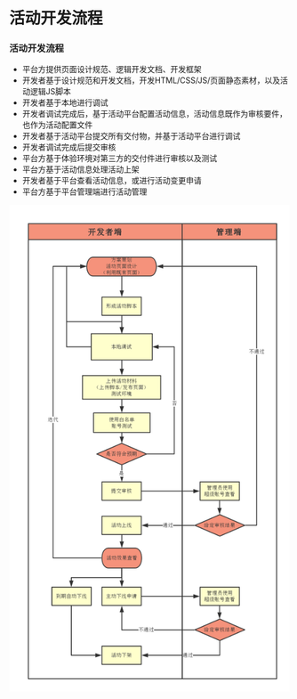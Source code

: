# 活动开发流程

### 活动开发流程

* 平台方提供页面设计规范、逻辑开发文档、开发框架
* 开发者基于设计规范和开发文档，开发HTML/CSS/JS/页面静态素材，以及活动逻辑JS脚本
* 开发者基于本地进行调试
* 开发者调试完成后，基于活动平台配置活动信息，活动信息既作为审核要件，也作为活动配置文件
* 开发者基于活动平台提交所有交付物，并基于活动平台进行调试
* 开发者调试完成后提交审核
* 平台方基于体验环境对第三方的交付件进行审核以及测试
* 平台方基于活动信息处理活动上架
* 开发者基于平台查看活动信息，或进行活动变更申请
* 平台方基于平台管理端进行活动管理

![Alt text](./actflow.png)